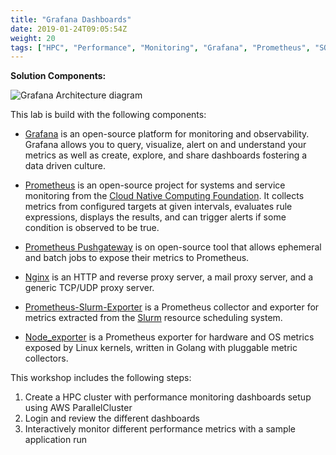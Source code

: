 ```yaml
---
title: "Grafana Dashboards"
date: 2019-01-24T09:05:54Z
weight: 20
tags: ["HPC", "Performance", "Monitoring", "Grafana", "Prometheus", "SQS"]
---
```


**Solution Components:**

![Grafana Architecture diagram](/images/monitoring/grafana-architecture.png)

This lab is build with the following components:

* [Grafana](https://github.com/grafana/grafana) is an open-source platform for monitoring and observability. Grafana allows you to query, visualize, alert on and understand your metrics as well as create, explore, and share dashboards fostering a data driven culture.

* [Prometheus](https://github.com/prometheus/prometheus/) is an open-source project for systems and service monitoring from the [Cloud Native Computing Foundation](https://cncf.io/). It collects metrics from configured targets at given intervals, evaluates rule expressions, displays the results, and can trigger alerts if some condition is observed to be true.

* [Prometheus Pushgateway](https://github.com/prometheus/pushgateway/) is on open-source tool that allows ephemeral and batch jobs to expose their metrics to Prometheus.

* [Nginx](http://nginx.org/) is an HTTP and reverse proxy server, a mail proxy server, and a generic TCP/UDP proxy server.

* [Prometheus-Slurm-Exporter](https://github.com/vpenso/prometheus-slurm-exporter/) is a Prometheus collector and exporter for metrics extracted from the [Slurm](https://slurm.schedmd.com/overview.html) resource scheduling system.

* [Node_exporter](https://github.com/prometheus/node_exporter) is a Prometheus exporter for hardware and OS metrics exposed by Linux kernels, written in Golang with pluggable metric collectors.

This workshop includes the following steps:

1. Create a HPC cluster with performance monitoring dashboards setup using AWS ParallelCluster
2. Login and review the different dashboards
3. Interactively monitor different performance metrics with a sample application run
